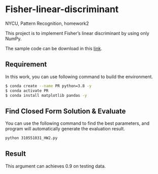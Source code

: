 # Fisher-linear-discriminant
NYCU, Pattern Recognition, homework2

This project is to implement Fisher’s linear discriminant by using only NumPy.

The sample code can be download in this [link](https://github.com/NCTU-VRDL/CS_AT0828/tree/main/HW2).

## Requirement
In this work, you can use following command to build the environment.

```bash
$ conda create --name PR python=3.8 -y
$ conda activate PR
$ conda install matplotlib pandas -y
```
## Find Closed Form Solution & Evaluate
You can use the following command to find the best parameters, and program will automatically generate the evaluation result.

```bash
python 310551031_HW2.py
```

## Result

This argument can achieves 0.9 on testing data.
